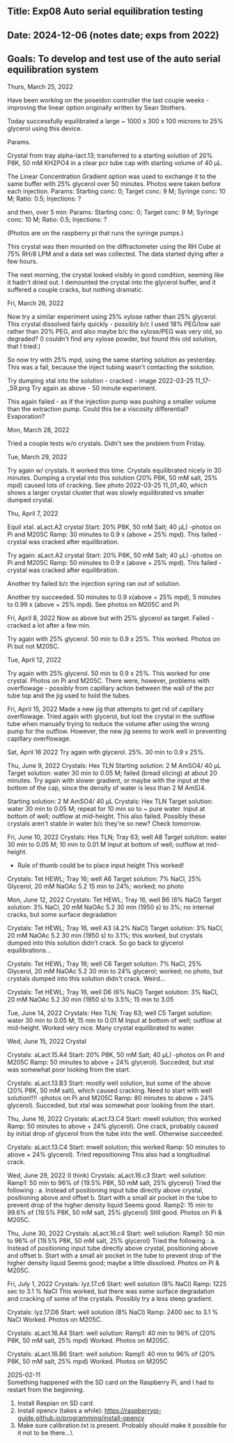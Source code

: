 ## Title: Exp08 Auto serial equilibration testing
## Date: 2024-12-06 (notes date; exps from 2022)
## Goals: To develop and test use of the auto serial equilibration system


Thurs, March 25, 2022

Have been working on the poseidon controller the last couple weeks - 
improving the linear option originally written by Sean Stothers.

Today successfully equilibrated a large ~ 1000 x 300 x 100 microns to 25% glycerol using
this device.

Params.

Crystal from tray alpha-lact.13; transferred to a starting solution of 20% P8K, 50 mM KH2PO4 
in a clear pcr tube cap with starting volume of 40 µL. 

The Linear Concentration Gradient option was used to exchange it to the same buffer with 25% glycerol over 50 minutes. 
Photos were taken before each injection. 
Params: Starting conc: 0; Target conc: 9 M; Syringe conc: 10 M; Ratio: 0.5; Injections: ?

and then, over 5 min: 
Params: Starting conc: 0; Target conc: 9 M; Syringe conc: 10 M; Ratio: 0.5; Injections: ?

(Photos are on the raspberry pi that runs the syringe pumps.)

This crystal was then mounted on the diffractometer using the RH Cube at 75% RH/8 LPM and 
a data set was collected. The data started dying after a few hours. 

The next morning, the crystal looked visibly in good condition, seeming like it hadn't dried out.
I demounted the crystal into the glycerol buffer, and it suffered a couple cracks, but 
nothing dramatic.

Fri, March 26, 2022

Now try a similar experiment using 25% xylose rather than 25% glycerol.
This crystal dissolved fairly quickly - possibly b/c I used 18% PEG/low salr rather than 20% PEG, 
and also maybe b/c the xylose/PEG was very old, so degraded? (I couldn't find any xylose powder, but
found this old solution, that I tried.)

So now try with 25% mpd, using the same starting solution as yesterday. 
This was a fail, because the inject tubing wasn't contacting the solution.

Try dumping xtal into the solution - cracked - image 2022-03-25 11_17-_59.png
Try again as above - 50 minute experiment. 

This again failed - as if the injection pump was pushing a smaller volume than the extraction pump. 
Could this be a viscosity differential? Evaporation?

Mon, March 28, 2022

Tried a couple tests w/o crystals. Didn't see the problem from Friday. 

Tue, March 29, 2022

Try again w/ crystals. It worked this time. Crystals equilibrated nicely in 30 minutes.
Dumping a crystal into this solution (20% P8K, 50 mM salt, 25% mpd) caused lots of cracking.
See photo 2022-03-25 11_01_40, which shows a larger crystal cluster that was slowly equilibrated
vs smaller dumped crystal.

Thu, April 7, 2022

Equil xtal.
aLact.A2 crystal
Start: 20% P8K, 50 mM Salt; 40 µL) -photos on Pi and M205C
Ramp: 30 minutes to 0.9 x (above + 25% mpd). This failed - crystal was cracked after equilibration.

Try again:
aLact.A2 crystal
Start: 20% P8K, 50 mM Salt; 40 µL) -photos on Pi and M205C
Ramp: 50 minutes to 0.9 x (above + 25% mpd). This failed - crystal was cracked after equilibration.

Another try failed b/c the injection syring ran out of solution.

Another try succeeded. 50 minutes to 0.9 x(above + 25% mpd), 5 minutes to 0.99 x (above + 25% mpd). See photos on 
M205C and Pi

Fri, April 8, 2022
Now as above but with 25% glycerol as target. Failed - cracked a lot after a few min.

Try again with 25% glycerol. 50 min to 0.9 x 25%. This worked. Photos on Pi but not M205C.

Tue, April 12, 2022

Try again with 25% glycerol. 50 min to 0.9 x 25%. This worked for one crystal. Photos on Pi and M205C.
There were, however, problems with overflowage - possibly from capillary action between the wall of the 
pcr tube top and the jig used to hold the tubes.

Fri, April 15, 2022
Made a new jig that attempts to get rid of capillary overflowage.
Tried again with glycerol, but lost the crystal in the outflow tube when manually trying 
to reduce the volume after using the wrong pump for the outflow. However, the new jig seems 
to work well in preventing capillary overflowage.

Sat, April 16 2022
Try again with glycerol. 25%. 30 min to 0.9 x 25%. 

Thu, June 9, 2022
Crystals: Hex TLN
Starting solution: 2 M AmSO4/ 40 µL
Target solution: water
30 min to 0.05 M; failed (bread slicing) at about 20 minutes. Try again with slower gradient, 
or maybe with the input at the bottom of the cap, since the density of water is less than 2 M
AmS)4.

Starting solution: 2 M AmSO4/ 40 µL
Crystals: Hex TLN
Target solution: water
30 min to 0.05 M; repeat for 10 min so to ~ pure water.
Input at bottom of well; outflow at mid-height.
This also failed. 
Possibly these crystals aren't stable in water b/c they're so new? Check tomorrow.

Fri, June 10, 2022
Crystals: Hex TLN; Tray 63; well A8
Target solution: water
30 min to 0.05 M; 10 min to 0.01 M
Input at bottom of well; outflow at mid-height.
- Rule of thumb could be to place input height 
This worked! 

Crystals: Tet HEWL; Tray 16; well A6
Target solution: 7% NaCl, 25% Glycerol, 20 mM NaOAc 5.2
15 min to 24%; worked; no photo

Mon, June 12, 2022
Crystals: Tet HEWL; Tray 16, well B6 (6% NaCl)
Target solution: 3% NaCl, 20 mM NaOAc 5.2
30 min (1950 s) to 3%; no internal cracks, but some surface degradation

Crystals: Tet HEWL; Tray 16, well A3 (4.2% NaCl)
Target solution: 3% NaCl, 20 mM NaOAc 5.2
30 min (1950 s) to 3.1%; this worked, but crystals dumped into this solution didn't crack.
So go back to glycerol equilibrations...


Crystals: Tet HEWL; Tray 16; well C6
Target solution: 7% NaCl, 25% Glycerol, 20 mM NaOAc 5.2
30 min to 24% glycerol; worked; no photo, but crystals dumped into this solution didn't crack.
Weird...

Crystals: Tet HEWL; Tray 16, well D6 (6% NaCl)
Target solution: 3% NaCl, 20 mM NaOAc 5.2
30 min (1950 s) to 3.5%;
15 min to 3.05

Tue, June 14, 2022
Crystals: Hex TLN; Tray 63; well C5
Target solution: water
30 min to 0.05 M; 15 min to 0.01 M
Input at bottom of well; outflow at mid-height.
Worked very nice. Many crystal equilibrated to water.

Wed, June 15, 2022
Crystal

Crystals: aLact.15.A4
Start: 20% P8K, 50 mM Salt; 40 µL) -photos on Pi and M205C
Ramp: 50 minutes to above + 24% glycerol). 
Succeded, but xtal was somewhat poor looking from the start.

Crystals: aLact.13.B3
Start: mostly well solution, but some of the above (20% P8K, 50 mM salt), which caused cracking.
Need to start with well solution!!!!  -photos on Pi and M205C
Ramp: 80 minutes to above + 24% glycerol). 
Succeded, but xtal was somewhat poor looking from the start.

Thu, June 16, 2022
Crystals: aLact.13.C4
Start: mwell solution; this worked
Ramp: 50 minutes to above + 24% glycerol). 
One crack, probably caused by initial drop of glycerol from the tube into the well.
Otherwise succeeded. 

Crystals: aLact.13.C4
Start: mwell solution; this worked
Ramp: 50 minutes to above + 24% glycerol). Tried repositioning
This also had a longitudinal crack.

Wed, June 29, 2022 (I think)
Crystals: aLact.16.c3
Start: well solution:
Ramp1: 50 min to 96% of {19.5% P8K, 50 mM salt, 25% glycerol}
Tried the following :
a. Instead of positioning input tube directly above crystal, positioning above and offset
b. Start with a small air pocket in the tube to prevent drop of the higher density liquid
Seems good.
Ramp2: 15 min to 99.6% of {19.5% P8K, 50 mM salt, 25% glycerol}
Still good. 
Photos on Pi & M205C. 

Thu, June 30, 2022
Crystals: aLact.16.c4
Start: well solution:
Ramp1: 50 min to 96% of {19.5% P8K, 50 mM salt, 25% glycerol}
Tried the following :
a. Instead of positioning input tube directly above crystal, positioning above and offset
b. Start with a small air pocket in the tube to prevent drop of the higher density liquid
Seems good; maybe a little dissolved.
Photos on Pi & M205C. 

Fri, July 1, 2022
Crystals: lyz.17.c6
Start: well solution (8% NaCl)
Ramp: 1225 sec to 3.1 % NaCl
This worked, but there was some surface degradation and cracking of some of the crystals.
Possibly try a less steep gradient.

Crystals: lyz.17.D6
Start: well solution (8% NaCl)
Ramp: 2400 sec to 3.1 % NaCl
Worked. Photos on M205C.

Crystals: aLact.16.A4
Start: well solution:
Ramp1: 40 min to 96% of {20% P8K, 50 mM salt, 25% mpd}
Worked. Photos on M205C.

Crystals: aLact.16.B6
Start: well solution:
Ramp1: 40 min to 96% of {20% P8K, 50 mM salt, 25% mpd}
Worked. Photos on M205C

2025-02-11  
Something happened with the SD card on the Raspberry Pi, and I had to restart from the beginning.
1. Install Raspian on SD card. 
2. Install opencv (takes a while):
https://raspberrypi-guide.github.io/programming/install-opencv
3. Make sure calibration.txt is present. Probably should make it possible for it not to be there...\
